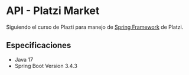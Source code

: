 # API - Platzi Market
Siguiendo el curso de Plazti para manejo de [Spring Framework](https://platzi.com/cursos/java-spring/) de Platzi.

## Especificaciones
* Java 17
* Spring Boot Version 3.4.3

